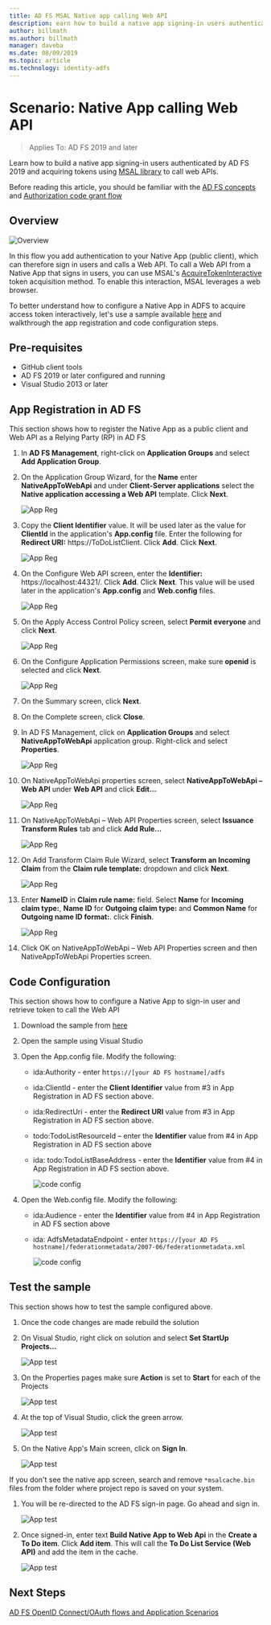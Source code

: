 ```yaml
---
title: AD FS MSAL Native app calling Web API
description: earn how to build a native app signing-in users authenticated by AD FS 2019 and acquiring tokens using MSAL library to call web APIs.
author: billmath
ms.author: billmath
manager: daveba
ms.date: 08/09/2019
ms.topic: article
ms.technology: identity-adfs
---
```


# Scenario: Native App calling Web API
>Applies To: AD FS 2019 and later

Learn how to build a native app signing-in users authenticated by AD FS 2019 and acquiring tokens using [MSAL library](https://github.com/AzureAD/microsoft-authentication-library-for-dotnet/wiki)  to call web APIs.

Before reading this article, you should be familiar with the [AD FS concepts](../ad-fs-openid-connect-oauth-concepts.md) and [Authorization code grant flow](../../overview/ad-fs-openid-connect-oauth-flows-scenarios.md#authorization-code-grant-flow)

## Overview

 ![Overview](media/adfs-msal-native-app-web-api/native1.png)

In this flow you add authentication to your Native App (public client), which can therefore sign in users and calls a Web API. To call a Web API from a Native App that signs in users, you can use MSAL's [AcquireTokenInteractive](/dotnet/api/microsoft.identity.client.ipublicclientapplication.acquiretokeninteractive?view=azure-dotnet#Microsoft_Identity_Client_IPublicClientApplication_AcquireTokenInteractive_System_Collections_Generic_IEnumerable_System_String__) token acquisition method. To enable this interaction, MSAL leverages a web browser.

To better understand how to configure a Native App in ADFS to acquire access token interactively, let's use a sample available [here](https://github.com/microsoft/adfs-sample-msal-dotnet-native-to-webapi) and walkthrough the app registration and code configuration steps.


## Pre-requisites

- GitHub client tools
- AD FS 2019 or later configured and running
- Visual Studio 2013 or later

## App Registration in AD FS
This section shows how to register the Native App as a public client and Web API as a Relying Party (RP) in AD FS

  1. In **AD FS Management**, right-click on **Application Groups** and select **Add Application Group**.

  2. On the Application Group Wizard, for the **Name** enter **NativeAppToWebApi** and under **Client-Server applications** select the **Native application accessing a Web API** template. Click **Next**.

      ![App Reg](media/adfs-msal-native-app-web-api/native2.png)

  3. Copy the **Client Identifier** value. It will be used later as the value for **ClientId** in the application's **App.config** file. Enter the following for **Redirect URI:** https://ToDoListClient. Click **Add**. Click **Next**.

     ![App Reg](media/adfs-msal-native-app-web-api/native3.png)

  4. On the Configure Web API screen, enter the **Identifier:** https://localhost:44321/. Click **Add**. Click **Next**. This value will be used later in the application's **App.config** and **Web.config** files.

     ![App Reg](media/adfs-msal-native-app-web-api/native4.png)

  5. On the Apply Access Control Policy screen, select **Permit everyone** and click **Next**.

     ![App Reg](media/adfs-msal-native-app-web-api/native5.png)

  6. On the Configure Application Permissions screen, make sure **openid** is selected and click **Next**.

     ![App Reg](media/adfs-msal-native-app-web-api/native6.png)

  7. On the Summary screen, click **Next**.

  8. On the Complete screen, click **Close**.

  9. In AD FS Management, click on **Application Groups** and select **NativeAppToWebApi**         application group. Right-click and select **Properties**.

      ![App Reg](media/adfs-msal-native-app-web-api/native7.png)

  10. On NativeAppToWebApi properties screen, select **NativeAppToWebApi – Web API** under **Web API** and click **Edit…**

      ![App Reg](media/adfs-msal-native-app-web-api/native8.png)

  11. On NativeAppToWebApi – Web API Properties screen, select **Issuance Transform Rules** tab and click **Add Rule…**

      ![App Reg](media/adfs-msal-native-app-web-api/native9.png)

  12. On Add Transform Claim Rule Wizard, select **Transform an Incoming Claim** from the **Claim rule template:** dropdown and click **Next**.

      ![App Reg](media/adfs-msal-native-app-web-api/native10.png)

  13. Enter **NameID** in **Claim rule name:** field. Select **Name** for **Incoming claim type:**, **Name ID** for **Outgoing claim type:** and **Common Name** for **Outgoing name ID format:**. click **Finish**.

      ![App Reg](media/adfs-msal-native-app-web-api/native11.png)

  14. Click OK on NativeAppToWebApi – Web API Properties screen and then NativeAppToWebApi Properties screen.

## Code Configuration
This section shows how to configure a Native App to sign-in user and retrieve token to call the Web API

1. Download the sample from [here](https://github.com/microsoft/adfs-sample-msal-dotnet-native-to-webapi)

2. Open the sample using Visual Studio

3. Open the App.config file. Modify the following:
   - ida:Authority - enter h`ttps://[your AD FS hostname]/adfs`
   - ida:ClientId - enter the **Client Identifier** value from #3 in App Registration in AD FS section above.
   - ida:RedirectUri - enter the **Redirect URI** value from #3 in App Registration in AD FS section above.
   - todo:TodoListResourceId – enter the **Identifier** value from #4 in App Registration in AD FS section above
   - ida: todo:TodoListBaseAddress - enter the **Identifier** value from #4 in App Registration in AD FS section above.

     ![code config](media/adfs-msal-native-app-web-api/native12.png)

 4. Open the Web.config file. Modify the following:
    - ida:Audience - enter the **Identifier** value from #4 in App Registration in AD FS section above
    - ida: AdfsMetadataEndpoint - enter `https://[your AD FS hostname]/federationmetadata/2007-06/federationmetadata.xml`

      ![code config](media/adfs-msal-native-app-web-api/native13.png)

## Test the sample
This section shows how to test the sample configured above.

  1. Once the code changes are made rebuild the solution

  2. On Visual Studio, right click on solution and select **Set StartUp Projects…**

     ![App test](media/adfs-msal-native-app-web-api/native14.png)

  3. On the Properties pages make sure **Action** is set to **Start** for each of the Projects

     ![App test](media/adfs-msal-native-app-web-api/native15.png)

  4. At the top of Visual Studio, click the green arrow.

     ![App test](media/adfs-msal-native-app-web-api/native16.png)

  5. On the Native App's Main screen, click on **Sign In**.

     ![App test](media/adfs-msal-native-app-web-api/native17.png)

   If you don't see the native app screen, search and remove `*msalcache.bin` files from the folder where project repo is saved on your system.

  1. You will be re-directed to the AD FS sign-in page. Go ahead and sign in.

      ![App test](media/adfs-msal-native-app-web-api/native18.png)

  2. Once signed-in, enter text **Build Native App to Web Api** in the **Create a To Do item**. Click **Add item**.  This will call the **To Do List Service (Web API)** and add the item in the cache.

       ![App test](media/adfs-msal-native-app-web-api/native19.png)

## Next Steps
[AD FS OpenID Connect/OAuth flows and Application Scenarios](../../overview/ad-fs-openid-connect-oauth-flows-scenarios.md)
